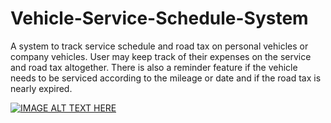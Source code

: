 ﻿# Vehicle-Service-Schedule-System

 A system to track service schedule and road tax on personal vehicles or company vehicles. User may keep track of their expenses on the service and road tax altogether. There is also a reminder feature if the vehicle needs to be serviced according to the mileage or date and if the road tax is nearly expired.

 [![IMAGE ALT TEXT HERE](https://img.youtube.com/vi/s8VXb5qSv6M/0.jpg)](https://www.youtube.com/watch?v=s8VXb5qSv6M)

